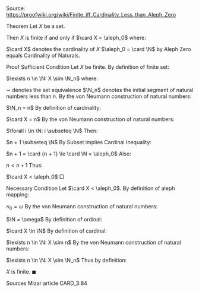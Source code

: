 # 

Source: https://proofwiki.org/wiki/Finite_iff_Cardinality_Less_than_Aleph_Zero



Theorem
Let $X$ be a set.

Then $X$ is finite if and only if $\card X < \aleph_0$
where:

$\card X$ denotes the cardinality of $X$
$\aleph_0 = \card \N$ by Aleph Zero equals Cardinality of Naturals.


Proof
Sufficient Condition
Let $X$ be finite.
By definition of finite set:

$\exists n \in \N: X \sim \N_n$
where:

$\sim$ denotes the set equivalence
$\N_n$ denotes the initial segment of natural numbers less than $n$.
By the von Neumann construction of natural numbers:

$\N_n = n$
By definition of cardinality:

$\card X = n$
By the von Neumann construction of natural numbers:

$\forall i \in \N: i \subseteq \N$
Then:

$n + 1 \subseteq \N$
By Subset implies Cardinal Inequality:

$n + 1 = \card {n + 1} \le \card \N = \aleph_0$
Also:

$n < n + 1$
Thus:

$\card X < \aleph_0$
$\Box$


Necessary Condition
Let $\card X < \aleph_0$.
By definition of aleph mapping:

$\aleph_0 = \omega$
By the von Neumann construction of natural numbers:

$\N = \omega$
By definition of ordinal:

$\card X \in \N$
By definition of cardinal:

$\exists n \in \N: X \sim n$
By the von Neumann construction of natural numbers:

$\exists n \in \N: X \sim \N_n$
Thus by definition:

$X$ is finite.
$\blacksquare$


Sources
Mizar article CARD_3:84




